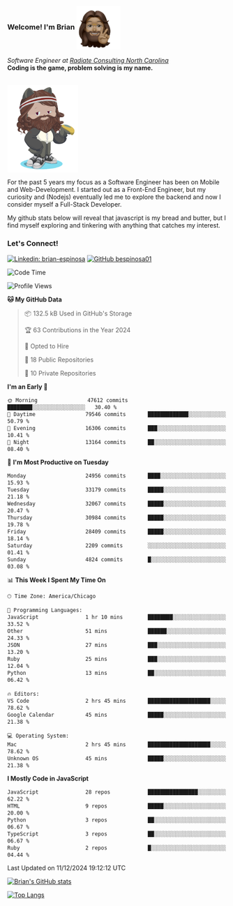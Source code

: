 ###  Welcome! I'm Brian <img align="center" src="https://github.com/bespinosa01/bespinosa01/blob/main/assets/peace-animoji.png" height="100" /></h2>
<p><em>Software Engineer at <a href="https://www.radiateconsulting.coop/north-carolina-tech-coop">Radiate Consulting North Carolina</a>
 <br/>
<!-- </br>Developer Consultant at <a href="https://codethedream.org/">Code The Dream</a> -->
</em> <b>Coding is the game, problem solving is my name.</b></p>

<br/>


 <img align="center" src="https://github.com/bespinosa01/bespinosa01/blob/main/assets/octo-me.png" height="200" /> 
 <p>
 For the past 5 years my focus as a Software Engineer has been on Mobile and Web-Development. I started out as a Front-End Engineer, but my curiosity and (Nodejs) eventually led me to explore the backend and now I consider myself a Full-Stack Developer.
</p>
<p>
 My github stats below will reveal that javascript is my bread and butter, but I find myself exploring and tinkering with anything that catches my interest. 
 </p>
 
 
### Let's Connect!

[![Linkedin: brian-espinosa](https://img.shields.io/badge/-brian--espinosa-blue?style=flat-square&logo=Linkedin&logoColor=white&link=https://www.linkedin.com/in/brian-espinosa/)](https://www.linkedin.com/in/brian-espinosa/)
[![GitHub bespinosa01](https://img.shields.io/github/followers/bespinosa01?label=follow&style=social)](https://github.com/bespinosa01)



<!--START_SECTION:waka-->
![Code Time](http://img.shields.io/badge/Code%20Time-1%2C686%20hrs%2040%20mins-blue)

![Profile Views](http://img.shields.io/badge/Profile%20Views-0-blue)

**🐱 My GitHub Data** 

> 📦 132.5 kB Used in GitHub's Storage 
 > 
> 🏆 63 Contributions in the Year 2024
 > 
> 💼 Opted to Hire
 > 
> 📜 18 Public Repositories 
 > 
> 🔑 10 Private Repositories 
 > 
**I'm an Early 🐤** 

```text
🌞 Morning                47612 commits       ████████░░░░░░░░░░░░░░░░░   30.40 % 
🌆 Daytime                79546 commits       █████████████░░░░░░░░░░░░   50.79 % 
🌃 Evening                16306 commits       ███░░░░░░░░░░░░░░░░░░░░░░   10.41 % 
🌙 Night                  13164 commits       ██░░░░░░░░░░░░░░░░░░░░░░░   08.40 % 
```
📅 **I'm Most Productive on Tuesday** 

```text
Monday                   24956 commits       ████░░░░░░░░░░░░░░░░░░░░░   15.93 % 
Tuesday                  33179 commits       █████░░░░░░░░░░░░░░░░░░░░   21.18 % 
Wednesday                32067 commits       █████░░░░░░░░░░░░░░░░░░░░   20.47 % 
Thursday                 30984 commits       █████░░░░░░░░░░░░░░░░░░░░   19.78 % 
Friday                   28409 commits       █████░░░░░░░░░░░░░░░░░░░░   18.14 % 
Saturday                 2209 commits        ░░░░░░░░░░░░░░░░░░░░░░░░░   01.41 % 
Sunday                   4824 commits        █░░░░░░░░░░░░░░░░░░░░░░░░   03.08 % 
```


📊 **This Week I Spent My Time On** 

```text
🕑︎ Time Zone: America/Chicago

💬 Programming Languages: 
JavaScript               1 hr 10 mins        ████████░░░░░░░░░░░░░░░░░   33.52 % 
Other                    51 mins             ██████░░░░░░░░░░░░░░░░░░░   24.33 % 
JSON                     27 mins             ███░░░░░░░░░░░░░░░░░░░░░░   13.20 % 
Ruby                     25 mins             ███░░░░░░░░░░░░░░░░░░░░░░   12.04 % 
Python                   13 mins             ██░░░░░░░░░░░░░░░░░░░░░░░   06.42 % 

🔥 Editors: 
VS Code                  2 hrs 45 mins       ████████████████████░░░░░   78.62 % 
Google Calendar          45 mins             █████░░░░░░░░░░░░░░░░░░░░   21.38 % 

💻 Operating System: 
Mac                      2 hrs 45 mins       ████████████████████░░░░░   78.62 % 
Unknown OS               45 mins             █████░░░░░░░░░░░░░░░░░░░░   21.38 % 
```

**I Mostly Code in JavaScript** 

```text
JavaScript               28 repos            ████████████████░░░░░░░░░   62.22 % 
HTML                     9 repos             █████░░░░░░░░░░░░░░░░░░░░   20.00 % 
Python                   3 repos             ██░░░░░░░░░░░░░░░░░░░░░░░   06.67 % 
TypeScript               3 repos             ██░░░░░░░░░░░░░░░░░░░░░░░   06.67 % 
Ruby                     2 repos             █░░░░░░░░░░░░░░░░░░░░░░░░   04.44 % 
```




 Last Updated on 11/12/2024 19:12:12 UTC
<!--END_SECTION:waka-->


<!--  Github STATS -->
[![Brian's GitHub stats](https://github-readme-stats.vercel.app/api?username=bespinosa01&hide=stars,contribs&count_private=true&show_icons=true)](https://github.com/anuraghazra/github-readme-stats)

[![Top Langs](https://github-readme-stats.vercel.app/api/top-langs/?username=bespinosa01&layout=compact)](https://github.com/anuraghazra/github-readme-stats)



<!--
**bespinosa01/bespinosa01** is a ✨ _special_ ✨ repository because its `README.md` (this file) appears on your GitHub profile.

Here are some ideas to get you started:

- 🔭 I’m currently working on ...
- 🌱 I’m currently learning ...
- 👯 I’m looking to collaborate on ...
- 🤔 I’m looking for help with ...
- 💬 Ask me about ...
- 📫 How to reach me: ...
- 😄 Pronouns: ...
- ⚡ Fun fact: ...
-->
